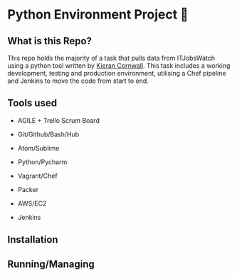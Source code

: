 # Python Environment Project :snake:

## What is this Repo?
This repo holds the majority of a task that pulls data from ITJobsWatch using a python tool written by [Kieran Cornwall](https://github.com/Filipe-p/It_Jobs_Watch_Data_Package). This task includes a working development, testing and production environment, utilising a Chef pipeline and Jenkins to move the code from start to end.

## Tools used
- AGILE + Trello Scrum Board
- Git/Github/Bash/Hub
- Atom/Sublime
- Python/Pycharm
- Vagrant/Chef

- Packer
- AWS/EC2
- Jenkins

## Installation

## Running/Managing
